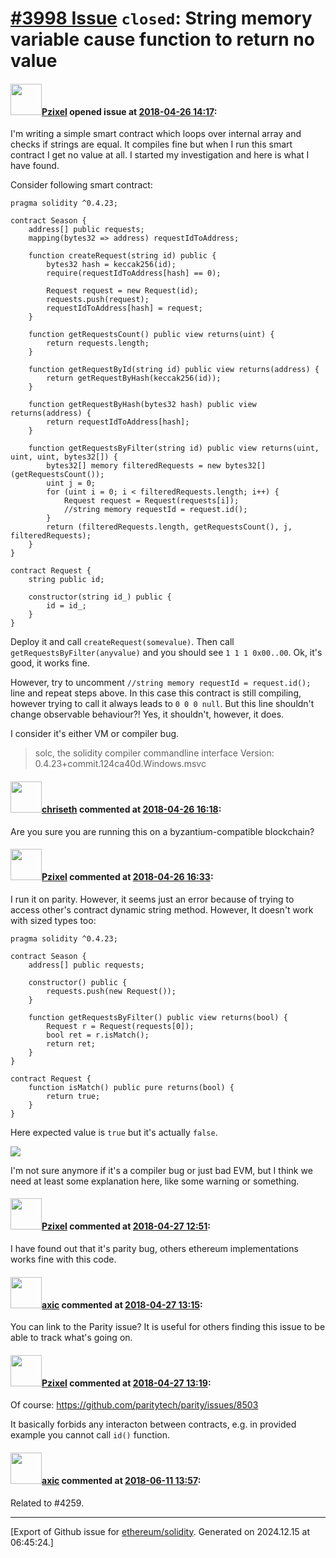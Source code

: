 # [\#3998 Issue](https://github.com/ethereum/solidity/issues/3998) `closed`: String memory variable cause function to return no value

#### <img src="https://avatars.githubusercontent.com/u/11201122?u=b167b53f65d631417db340758e82197e6984d4c8&v=4" width="50">[Pzixel](https://github.com/Pzixel) opened issue at [2018-04-26 14:17](https://github.com/ethereum/solidity/issues/3998):

I'm writing a simple smart contract which loops over internal array and checks if strings are equal. It compiles fine but when I run this smart contract I get no value at all. I started my investigation and here is what I have found.

Consider following smart contract:

```
pragma solidity ^0.4.23;

contract Season {
    address[] public requests;
    mapping(bytes32 => address) requestIdToAddress;
        
    function createRequest(string id) public {
        bytes32 hash = keccak256(id);
        require(requestIdToAddress[hash] == 0);

        Request request = new Request(id);
        requests.push(request);
        requestIdToAddress[hash] = request;
    }

    function getRequestsCount() public view returns(uint) {
        return requests.length;
    }

    function getRequestById(string id) public view returns(address) {
        return getRequestByHash(keccak256(id));
    }

    function getRequestByHash(bytes32 hash) public view returns(address) {
        return requestIdToAddress[hash];
    }

    function getRequestsByFilter(string id) public view returns(uint, uint, uint, bytes32[]) {
        bytes32[] memory filteredRequests = new bytes32[](getRequestsCount());
        uint j = 0;
        for (uint i = 0; i < filteredRequests.length; i++) {
            Request request = Request(requests[i]);
            //string memory requestId = request.id();
        }
        return (filteredRequests.length, getRequestsCount(), j, filteredRequests);
    }    
}

contract Request {
    string public id;

    constructor(string id_) public {
        id = id_;
    }
}
```

Deploy it and call `createRequest(somevalue)`. Then call  `getRequestsByFilter(anyvalue)` and you should see `1 1 1 0x00..00`. Ok, it's good, it works fine.

However, try to uncomment `//string memory requestId = request.id();` line and repeat steps above. In this case this contract is still compiling, however trying to call it always leads to `0 0 0 null`. But this line shouldn't change observable behaviour?! Yes, it shouldn't, however, it does.

I consider it's either VM or compiler bug.

> solc, the solidity compiler commandline interface
Version: 0.4.23+commit.124ca40d.Windows.msvc

#### <img src="https://avatars.githubusercontent.com/u/9073706?v=4" width="50">[chriseth](https://github.com/chriseth) commented at [2018-04-26 16:18](https://github.com/ethereum/solidity/issues/3998#issuecomment-384701808):

Are you sure you are running this on a byzantium-compatible blockchain?

#### <img src="https://avatars.githubusercontent.com/u/11201122?u=b167b53f65d631417db340758e82197e6984d4c8&v=4" width="50">[Pzixel](https://github.com/Pzixel) commented at [2018-04-26 16:33](https://github.com/ethereum/solidity/issues/3998#issuecomment-384706788):

I run it on parity. However, it seems just an error because of trying to access other's contract dynamic string method. However, It doesn't work with sized types too:

```
pragma solidity ^0.4.23;

contract Season {
    address[] public requests;

    constructor() public {
        requests.push(new Request());
    }

    function getRequestsByFilter() public view returns(bool) {
        Request r = Request(requests[0]);
        bool ret = r.isMatch();
        return ret;
    }
}

contract Request {  
    function isMatch() public pure returns(bool) {
        return true;
    }    
}
```

Here expected value is `true` but it's actually `false`.

![](https://i.stack.imgur.com/V15E4.png)

I'm not sure anymore if it's a compiler bug or just bad EVM, but I think we need at least some explanation here, like some warning or something.

#### <img src="https://avatars.githubusercontent.com/u/11201122?u=b167b53f65d631417db340758e82197e6984d4c8&v=4" width="50">[Pzixel](https://github.com/Pzixel) commented at [2018-04-27 12:51](https://github.com/ethereum/solidity/issues/3998#issuecomment-384961051):

I have found out that it's parity bug, others ethereum implementations works fine with this code.

#### <img src="https://avatars.githubusercontent.com/u/20340?v=4" width="50">[axic](https://github.com/axic) commented at [2018-04-27 13:15](https://github.com/ethereum/solidity/issues/3998#issuecomment-384966446):

You can link to the Parity issue? It is useful for others finding this issue to be able to track what's going on.

#### <img src="https://avatars.githubusercontent.com/u/11201122?u=b167b53f65d631417db340758e82197e6984d4c8&v=4" width="50">[Pzixel](https://github.com/Pzixel) commented at [2018-04-27 13:19](https://github.com/ethereum/solidity/issues/3998#issuecomment-384967578):

Of course: https://github.com/paritytech/parity/issues/8503

It basically forbids any interacton between contracts, e.g. in provided example you cannot call `id()` function.

#### <img src="https://avatars.githubusercontent.com/u/20340?v=4" width="50">[axic](https://github.com/axic) commented at [2018-06-11 13:57](https://github.com/ethereum/solidity/issues/3998#issuecomment-396252472):

Related to #4259.


-------------------------------------------------------------------------------



[Export of Github issue for [ethereum/solidity](https://github.com/ethereum/solidity). Generated on 2024.12.15 at 06:45:24.]
